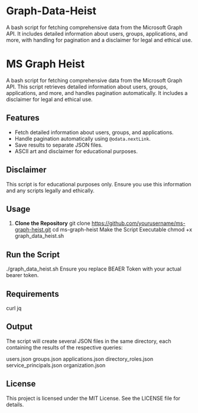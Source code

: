 # Graph-Data-Heist
A bash script for fetching comprehensive data from the Microsoft Graph API. It includes detailed information about users, groups, applications, and more, with handling for pagination and a disclaimer for legal and ethical use.

# MS Graph Heist

A bash script for fetching comprehensive data from the Microsoft Graph API. This script retrieves detailed information about users, groups, applications, and more, and handles pagination automatically. It includes a disclaimer for legal and ethical use.

## Features

- Fetch detailed information about users, groups, and applications.
- Handle pagination automatically using `@odata.nextLink`.
- Save results to separate JSON files.
- ASCII art and disclaimer for educational purposes.

## Disclaimer

This script is for educational purposes only. Ensure you use this information and any scripts legally and ethically.

## Usage

1. **Clone the Repository**
   git clone https://github.com/yourusername/ms-graph-heist.git
   cd ms-graph-heist
   Make the Script Executable
   chmod +x graph_data_heist.sh

## Run the Script
./graph_data_heist.sh
Ensure you replace BEAER Token with your actual bearer token.

## Requirements
curl
jq

## Output
The script will create several JSON files in the same directory, each containing the results of the respective queries:

users.json
groups.json
applications.json
directory_roles.json
service_principals.json
organization.json

## License
This project is licensed under the MIT License. See the LICENSE file for details.
